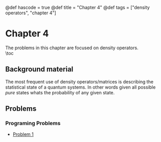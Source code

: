 @def hascode = true
@def title = "Chapter 4"
@def tags = ["density operators", "chapter 4"]

# Chapter 4
The problems in this chapter are focused on density operators.  
\toc
## Background material
The most frequent use of density operators/matrices is describing the statistical state of a quantum systems. In other words given all possible *pure* states whats the probability of any given state.

## Problems

### Programing Problems
- [Problem 1](../ch4_problems/pp1)